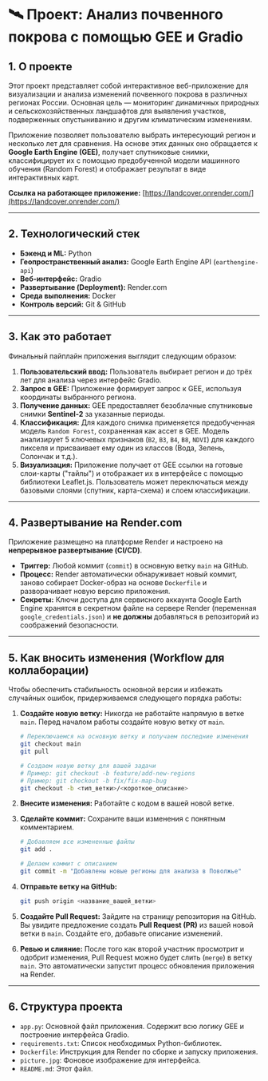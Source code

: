 # 🛰️ Проект: Анализ почвенного покрова с помощью GEE и Gradio

## 1. О проекте

Этот проект представляет собой интерактивное веб-приложение для визуализации и анализа изменений почвенного покрова в различных регионах России. Основная цель — мониторинг динамичных природных и сельскохозяйственных ландшафтов для выявления участков, подверженных опустыниванию и другим климатическим изменениям.

Приложение позволяет пользователю выбрать интересующий регион и несколько лет для сравнения. На основе этих данных оно обращается к **Google Earth Engine (GEE)**, получает спутниковые снимки, классифицирует их с помощью предобученной модели машинного обучения (Random Forest) и отображает результат в виде интерактивных карт.

**Ссылка на работающее приложение:**
[https://landcover.onrender.com/](https://landcover.onrender.com/) 

---

## 2. Технологический стек

* **Бэкенд и ML:** Python
* **Геопространственный анализ:** Google Earth Engine API (`earthengine-api`)
* **Веб-интерфейс:** Gradio
* **Развертывание (Deployment):** Render.com
* **Среда выполнения:** Docker
* **Контроль версий:** Git & GitHub

---

## 3. Как это работает

Финальный пайплайн приложения выглядит следующим образом:
1.  **Пользовательский ввод:** Пользователь выбирает регион и до трёх лет для анализа через интерфейс Gradio.
2.  **Запрос в GEE:** Приложение формирует запрос к GEE, используя координаты выбранного региона.
3.  **Получение данных:** GEE предоставляет безоблачные спутниковые снимки **Sentinel-2** за указанные периоды.
4.  **Классификация:** Для каждого снимка применяется предобученная модель `Random Forest`, сохраненная как ассет в GEE. Модель анализирует 5 ключевых признаков (`B2`, `B3`, `B4`, `B8`, `NDVI`) для каждого пикселя и присваивает ему один из классов (Вода, Зелень, Солончак и т.д.).
5.  **Визуализация:** Приложение получает от GEE ссылки на готовые слои-карты ("тайлы") и отображает их в интерфейсе с помощью библиотеки Leaflet.js. Пользователь может переключаться между базовыми слоями (спутник, карта-схема) и слоем классификации.

---

## 4. Развертывание на Render.com

Приложение размещено на платформе Render и настроено на **непрерывное развертывание (CI/CD)**.

* **Триггер:** Любой коммит (`commit`) в основную ветку `main` на GitHub.
* **Процесс:** Render автоматически обнаруживает новый коммит, заново собирает Docker-образ на основе `Dockerfile` и разворачивает новую версию приложения.
* **Секреты:** Ключи доступа для сервисного аккаунта Google Earth Engine хранятся в секретном файле на сервере Render (переменная `google_credentials.json`) и **не должны** добавляться в репозиторий из соображений безопасности.

---

## 5. Как вносить изменения (Workflow для коллаборации)

Чтобы обеспечить стабильность основной версии и избежать случайных ошибок, придерживаемся следующего порядка работы:

1.  **Создайте новую ветку:** Никогда не работайте напрямую в ветке `main`. Перед началом работы создайте новую ветку от `main`.
    ```bash
    # Переключаемся на основную ветку и получаем последние изменения
    git checkout main
    git pull

    # Создаем новую ветку для вашей задачи
    # Пример: git checkout -b feature/add-new-regions
    # Пример: git checkout -b fix/fix-map-bug
    git checkout -b <тип_ветки>/<короткое_описание>
    ```

2.  **Внесите изменения:** Работайте с кодом в вашей новой ветке.

3.  **Сделайте коммит:** Сохраните ваши изменения с понятным комментарием.
    ```bash
    # Добавляем все измененные файлы
    git add .

    # Делаем коммит с описанием
    git commit -m "Добавлены новые регионы для анализа в Поволжье"
    ```

4.  **Отправьте ветку на GitHub:**
    ```bash
    git push origin <название_вашей_ветки>
    ```

5.  **Создайте Pull Request:** Зайдите на страницу репозитория на GitHub. Вы увидите предложение создать **Pull Request (PR)** из вашей новой ветки в `main`. Создайте его, добавьте описание изменений.

6.  **Ревью и слияние:** После того как второй участник просмотрит и одобрит изменения, Pull Request можно будет слить (`merge`) в ветку `main`. Это автоматически запустит процесс обновления приложения на Render.

---

## 6. Структура проекта

* `app.py`: Основной файл приложения. Содержит всю логику GEE и построение интерфейса Gradio.
* `requirements.txt`: Список необходимых Python-библиотек.
* `Dockerfile`: Инструкция для Render по сборке и запуску приложения.
* `picture.jpg`: Фоновое изображение для интерфейса.
* `README.md`: Этот файл.
